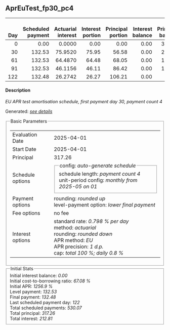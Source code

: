 <h2>AprEuTest_fp30_pc4</h2>
<table>
    <thead style="vertical-align: bottom;">
        <th style="text-align: right;">Day</th>
        <th style="text-align: right;">Scheduled payment</th>
        <th style="text-align: right;">Actuarial interest</th>
        <th style="text-align: right;">Interest portion</th>
        <th style="text-align: right;">Principal portion</th>
        <th style="text-align: right;">Interest balance</th>
        <th style="text-align: right;">Principal balance</th>
        <th style="text-align: right;">Total actuarial interest</th>
        <th style="text-align: right;">Total interest</th>
        <th style="text-align: right;">Total principal</th>
    </thead>
    <tr style="text-align: right;">
        <td class="ci00">0</td>
        <td class="ci01" style="white-space: nowrap;">0.00</td>
        <td class="ci02">0.0000</td>
        <td class="ci03">0.00</td>
        <td class="ci04">0.00</td>
        <td class="ci05">0.00</td>
        <td class="ci06">317.26</td>
        <td class="ci07">0.0000</td>
        <td class="ci08">0.00</td>
        <td class="ci09">0.00</td>
    </tr>
    <tr style="text-align: right;">
        <td class="ci00">30</td>
        <td class="ci01" style="white-space: nowrap;">132.53</td>
        <td class="ci02">75.9520</td>
        <td class="ci03">75.95</td>
        <td class="ci04">56.58</td>
        <td class="ci05">0.00</td>
        <td class="ci06">260.68</td>
        <td class="ci07">75.9520</td>
        <td class="ci08">75.95</td>
        <td class="ci09">56.58</td>
    </tr>
    <tr style="text-align: right;">
        <td class="ci00">61</td>
        <td class="ci01" style="white-space: nowrap;">132.53</td>
        <td class="ci02">64.4870</td>
        <td class="ci03">64.48</td>
        <td class="ci04">68.05</td>
        <td class="ci05">0.00</td>
        <td class="ci06">192.63</td>
        <td class="ci07">140.4391</td>
        <td class="ci08">140.43</td>
        <td class="ci09">124.63</td>
    </tr>
    <tr style="text-align: right;">
        <td class="ci00">91</td>
        <td class="ci01" style="white-space: nowrap;">132.53</td>
        <td class="ci02">46.1156</td>
        <td class="ci03">46.11</td>
        <td class="ci04">86.42</td>
        <td class="ci05">0.00</td>
        <td class="ci06">106.21</td>
        <td class="ci07">186.5547</td>
        <td class="ci08">186.54</td>
        <td class="ci09">211.05</td>
    </tr>
    <tr style="text-align: right;">
        <td class="ci00">122</td>
        <td class="ci01" style="white-space: nowrap;">132.48</td>
        <td class="ci02">26.2742</td>
        <td class="ci03">26.27</td>
        <td class="ci04">106.21</td>
        <td class="ci05">0.00</td>
        <td class="ci06">0.00</td>
        <td class="ci07">212.8289</td>
        <td class="ci08">212.81</td>
        <td class="ci09">317.26</td>
    </tr>
</table>
<h4>Description</h4>
<p><i>EU APR test amortisation schedule, first payment day 30, payment count 4</i></p>
<p>Generated: <i><a href="../GeneratedDate.html">see details</a></i></p>
<fieldset><legend>Basic Parameters</legend>
<table>
    <tr>
        <td>Evaluation Date</td>
        <td>2025-04-01</td>
    </tr>
    <tr>
        <td>Start Date</td>
        <td>2025-04-01</td>
    </tr>
    <tr>
        <td>Principal</td>
        <td>317.26</td>
    </tr>
    <tr>
        <td>Schedule options</td>
        <td>
            <fieldset>
                <legend>config: <i>auto-generate schedule</i></legend>
                <div>schedule length: <i><i>payment count</i> 4</i></div>
                <div>unit-period config: <i>monthly from 2025-05 on 01</i></div>
            </fieldset>
        </td>
    </tr>
    <tr>
        <td>Payment options</td>
        <td>
            <div>
                <div>rounding: <i>rounded up</i></div>
                <div>level-payment option: <i>lower&nbsp;final&nbsp;payment</i></div>
            </div>
        </td>
    </tr>
    <tr>
        <td>Fee options</td>
        <td>no fee
        </td>
    </tr>
    <tr>
        <td>Interest options</td>
        <td>
            <div>
                <div>standard rate: <i>0.798 % per day</i></div>
                <div>method: <i>actuarial</i></div>
                <div>rounding: <i>rounded down</i></div>
                <div>APR method: <i>EU</i></div>
                <div>APR precision: <i>1 d.p.</i></div>
                <div>cap: <i>total 100 %; daily 0.8 %</div>
            </div>
        </td>
    </tr>
</table></fieldset>
<fieldset><legend>Initial Stats</legend>
<div>
    <div>Initial interest balance: <i>0.00</i></div>
    <div>Initial cost-to-borrowing ratio: <i>67.08 %</i></div>
    <div>Initial APR: <i>1256.9 %</i></div>
    <div>Level payment: <i>132.53</i></div>
    <div>Final payment: <i>132.48</i></div>
    <div>Last scheduled payment day: <i>122</i></div>
    <div>Total scheduled payments: <i>530.07</i></div>
    <div>Total principal: <i>317.26</i></div>
    <div>Total interest: <i>212.81</i></div>
</div></fieldset>